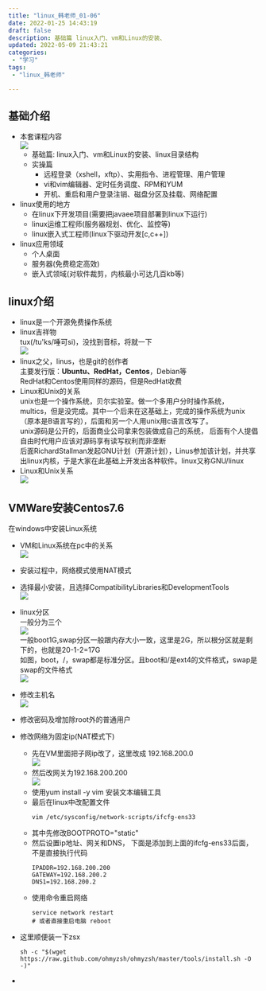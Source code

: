 ```yaml
---
title: "linux_韩老师_01-06"
date: 2022-01-25 14:43:19 
draft: false
description: 基础篇 linux入门、vm和Linux的安装、 
updated: 2022-05-09 21:43:21
categories:
 - "学习"
tags: 
 - "linux_韩老师"

---
```


## 基础介绍  
* 本套课程内容   
  ![](attachments/img/lyx-20241126134256317.png)
  * 基础篇: linux入门、vm和Linux的安装、linux目录结构
  * 实操篇
    * 远程登录（xshell，xftp）、实用指令、进程管理、用户管理
    * vi和vim编辑器、定时任务调度、RPM和YUM
    * 开机、重启和用户登录注销、磁盘分区及挂载、网络配置
* linux使用的地方
  * 在linux下开发项目(需要把javaee项目部署到linux下运行)
  * linux运维工程师(服务器规划、优化、监控等)
  * linux嵌入式工程师(linux下驱动开发[c,c++])
* linux应用领域
  * 个人桌面
  * 服务器(免费稳定高效)
  * 嵌入式领域(对软件裁剪，内核最小可达几百kb等)
## linux介绍
* linux是一个开源免费操作系统
* linux吉祥物  
tux(/tu'ks/唾可si)，没找到音标，将就一下  
![](attachments/img/lyx-20241126134256886.png)
* linux之父，linus，也是git的创作者  
主要发行版：**Ubuntu、RedHat，Centos**，Debian等  
RedHat和Centos使用同样的源码，但是RedHat收费
* Linux和Unix的关系  
unix也是一个操作系统，贝尔实验室。做一个多用户分时操作系统，
multics，但是没完成。其中一个后来在这基础上，完成的操作系统为unix
（原本是B语言写的），后面和另一个人用unix用c语言改写了。  
unix源码是公开的，后面商业公司拿来包装做成自己的系统，
后面有个人提倡自由时代用户应该对源码享有读写权利而非垄断  
后面RichardStallman发起GNU计划（开源计划），Linus参加该计划，并共享出linux内核，于是大家在此基础上开发出各种软件。linux又称GNU/linux  
* Linux和Unix关系  
![](attachments/img/lyx-20241126134257327.png)
## VMWare安装Centos7.6
在windows中安装Linux系统  
* VM和Linux系统在pc中的关系  
![](attachments/img/lyx-20241126134257782.png)
* 安装过程中，网络模式使用NAT模式
* 选择最小安装，且选择CompatibilityLibraries和DevelopmentTools  
![](attachments/img/lyx-20241126134258202.png)
* linux分区  
一般分为三个  
![](attachments/img/lyx-20241126134258611.png)  
一般boot1G,swap分区一般跟内存大小一致，这里是2G，所以根分区就是剩下的，也就是20-1-2=17G  
如图，boot，/，swap都是标准分区。且boot和/是ext4的文件格式，swap是swap的文件格式  
![](attachments/img/lyx-20241126134259282.png)  
* 修改主机名  
![](attachments/img/lyx-20241126134259755.png)
* 修改密码及增加除root外的普通用户
* 修改网络为固定ip(NAT模式下)
  * 先在VM里面把子网ip改了，这里改成
  192.168.200.0  
  ![](attachments/img/lyx-20241126134300195.png)
  * 然后改网关为192.168.200.200  
  ![](attachments/img/lyx-20241126134300644.png)
  * 使用yum install -y vim 安装文本编辑工具
  * 最后在linux中改配置文件
      ``` 
      vim /etc/sysconfig/network-scripts/ifcfg-ens33
      ```
  * 其中先修改BOOTPROTO="static"
  * 然后设置ip地址、网关和DNS，
    下面是添加到上面的ifcfg-ens33后面，不是直接执行代码
      ``` 
      IPADDR=192.168.200.200
      GATEWAY=192.168.200.2
      DNS1=192.168.200.2
      ```
  * 使用命令重启网络  
      ``` 
      service network restart 
      # 或者直接重启电脑 reboot
      ```
* 这里顺便装一下zsx  
    ``` xshell
    sh -c "$(wget https://raw.github.com/ohmyzsh/ohmyzsh/master/tools/install.sh -O -)"
    ```
    
* 